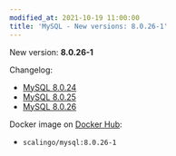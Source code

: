 ```yaml
---
modified_at: 2021-10-19 11:00:00
title: 'MySQL - New versions: 8.0.26-1'
---
```


New version: **8.0.26-1**

Changelog:
* [MySQL 8.0.24](https://dev.mysql.com/doc/relnotes/mysql/8.0/en/news-8-0-24.html)
* [MySQL 8.0.25](https://dev.mysql.com/doc/relnotes/mysql/8.0/en/news-8-0-25.html)
* [MySQL 8.0.26](https://dev.mysql.com/doc/relnotes/mysql/8.0/en/news-8-0-26.html)

Docker image on [Docker Hub](https://hub.docker.com/r/scalingo/mysql):

* `scalingo/mysql:8.0.26-1`
